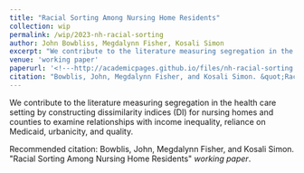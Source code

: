 ```yaml
---
title: "Racial Sorting Among Nursing Home Residents"
collection: wip
permalink: /wip/2023-nh-racial-sorting
author: John Bowbliss, Megdalynn Fisher, Kosali Simon
excerpt: "We contribute to the literature measuring segregation in the health care setting by constructing dissimilarity indices (DI) for nursing homes and counties to examine relationships with income inequality, reliance on Medicaid, urbanicity, and quality."
venue: 'working paper'
paperurl: '<!---http://academicpages.github.io/files/nh-racial-sorting.pdf --->'
citation: "Bowblis, John, Megdalynn Fisher, and Kosali Simon. &quot;Racial Sorting Among Nursing Home Residents&quot; <i>work in progress 1</i>."
---
```


We contribute to the literature measuring segregation in the health care setting by constructing dissimilarity indices (DI) for nursing homes and counties to examine relationships with income inequality, reliance on Medicaid, urbanicity, and quality.

<!--- [Download paper here](http://academicpages.github.io/files/nh-racial-sorting.pdf) --->

Recommended citation: Bowblis, John, Megdalynn Fisher, and Kosali Simon. &quot;Racial Sorting Among Nursing Home Residents&quot; <i>working paper</i>.
